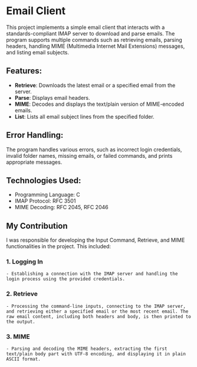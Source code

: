 # Email Client

This project implements a simple email client that interacts with a standards-compliant IMAP server to download and parse emails. The program supports multiple commands such as retrieving emails, parsing headers, handling MIME (Multimedia Internet Mail Extensions) messages, and listing email subjects.

## Features:
- **Retrieve**: Downloads the latest email or a specified email from the server.
- **Parse**: Displays email headers.
- **MIME**: Decodes and displays the text/plain version of MIME-encoded emails.
- **List**: Lists all email subject lines from the specified folder.

## Error Handling:
The program handles various errors, such as incorrect login credentials, invalid folder names, missing emails, or failed commands, and prints appropriate messages.

## Technologies Used:
- Programming Language: C
- IMAP Protocol: RFC 3501
- MIME Decoding: RFC 2045, RFC 2046

## My Contribution
I was responsible for developing the Input Command, Retrieve, and MIME functionalities in the project. This included:
### 1. Logging In
    - Establishing a connection with the IMAP server and handling the login process using the provided credentials.
### 2. Retrieve
    - Processing the command-line inputs, connecting to the IMAP server, and retrieving either a specified email or the most recent email. The raw email content, including both headers and body, is then printed to the output.
### 3. MIME
    - Parsing and decoding the MIME headers, extracting the first text/plain body part with UTF-8 encoding, and displaying it in plain ASCII format.
